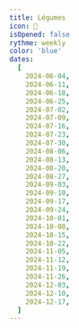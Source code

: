 ```yaml
---
title: Légumes
icon: 🥕
isOpened: false
rythme: weekly
color: 'blue'
dates:
  [
    2024-06-04,
    2024-06-11,
    2024-06-18,
    2024-06-25,
    2024-07-02,
    2024-07-09,
    2024-07-16,
    2024-07-23,
    2024-07-30,
    2024-08-06,
    2024-08-13,
    2024-08-20,
    2024-08-27,
    2024-09-03,
    2024-09-10,
    2024-09-17,
    2024-09-24,
    2024-10-01,
    2024-10-08,
    2024-10-15,
    2024-10-22,
    2024-11-05,
    2024-11-12,
    2024-11-19,
    2024-11-26,
    2024-12-03,
    2024-12-10,
    2024-12-17,
  ]
---
```

